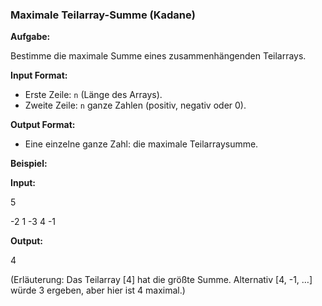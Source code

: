 ### **Maximale Teilarray-Summe (Kadane)**  

**Aufgabe:**  

Bestimme die maximale Summe eines zusammenhängenden Teilarrays.

**Input Format:**  

- Erste Zeile: `n` (Länge des Arrays).  
- Zweite Zeile: `n` ganze Zahlen (positiv, negativ oder 0).

**Output Format:**  

- Eine einzelne ganze Zahl: die maximale Teilarraysumme.

**Beispiel:**  

**Input:**  

5  

-2 1 -3 4 -1  

**Output:**  

4  

(Erläuterung: Das Teilarray [4] hat die größte Summe. Alternativ [4, -1, …] würde 3 ergeben, aber hier ist 4 maximal.)  
